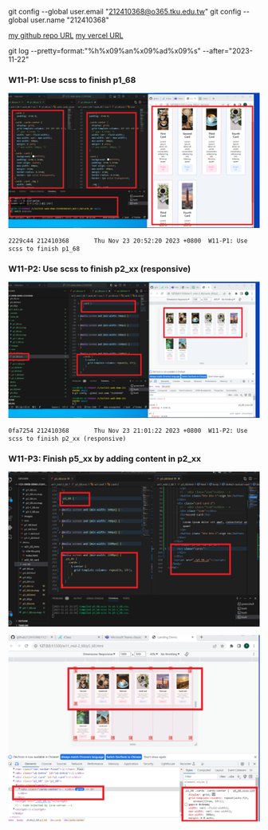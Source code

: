 git config --global user.email "212410368@o365.tku.edu.tw"
git config --global user.name "212410368"

[my github repo URL](https://github.com/github212410368/1121-sweb-demo-212410368)
[my vercel URL](http://127.0.0.1:5500/dev/index.html)

git log --pretty=format:"%h%x09%an%x09%ad%x09%s" --after="2023-11-22"

### W11-P1: Use scss to finish p1_68

![](w11-p1.png)

```
2229c44 212410368       Thu Nov 23 20:52:20 2023 +0800  W11-P1: Use scss to finish p1_68
```

### W11-P2: Use scss to finish p2_xx (responsive)

![](w11-p2.png)

```
0fa7254 212410368       Thu Nov 23 21:01:22 2023 +0800  W11-P2: Use scss to finish p2_xx (responsive)
```

### W11-P3: Finish p5_xx by adding content in p2_xx

![](w11-p3-1.png)

![](w11-p3-2.png)

```

```
